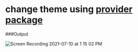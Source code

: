 # change theme using [provider package](https://pub.dev/packages/provider/install)

###Output


![Screen Recording 2021-07-10 at 1 15 02 PM](https://user-images.githubusercontent.com/22388017/125156088-564f4b00-e181-11eb-9437-d9cf3928e4d8.gif)

